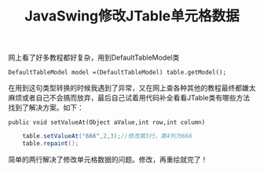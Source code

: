 ﻿---
slug: 20200203
title: JavaSwing修改JTable单元格数据
authors: mcx
tags: [Java, 大一]
---

网上看了好多教程都好复杂，用到DefaultTableModel类

`DefaultTableModel model =(DefaultTableModel) table.getModel();`

在用到这句类型转换的时候我遇到了异常，又在网上查各种其他的教程最终都嫌太麻烦或者自己不会搞而放弃，最后自己试着用代码补全看看JTable类有哪些方法找到了解决方案。如下：

`public void setValueAt(Object aValue,int row,int column)`

```java
    table.setValueAt("666",2,3);//修改第3行，第4列为666
    table.repaint();
```

简单的两行解决了修改单元格数据的问题。修改，再重绘就完了！
